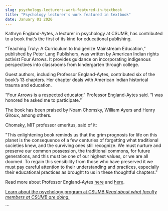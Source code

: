 ```yaml
---
slug: psychology-lecturers-work-featured-in-textbook
title: "Psychology lecturer's work featured in textbook"
date: January 01 2020
---
```


 
<p>
  Kathryn England-Aytes, a lecturer in psychology at CSUMB, has contributed to a
  book that’s the first of its kind for educational publishing.
</p>
<p>
  “Teaching Truly: A Curriculum to Indigenize Mainstream Education,” published
  by Peter Lang Publishers, was written by American Indian rights activist Four
  Arrows. It provides guidance on incorporating indigenous perspectives into
  classrooms from kindergarten through college.
</p>
<p>
  Guest authors, including Professor England-Aytes, contributed six of the
  book’s 13 chapters. Her chapter deals with American Indian historical trauma
  and education.
</p>
<p>
  “Four Arrows is a respected educator,” Professor England-Aytes said. “I was
  honored he asked me to participate.”
</p>
<p>
  The book has been praised by Noam Chomsky, William Ayers and Henry Giroux,
  among others.
</p>
<p>Chomsky, MIT professor emeritus, said of it:</p>
<p>
  "This enlightening book reminds us that the grim prognosis for life on this
  planet is the consequence of a few centuries of forgetting what traditional
  societies knew, and the surviving ones still recognize. We must nurture and
  preserve our common possession, the traditional commons, for future
  generations, and this must be one of our highest values, or we are all doomed.
  To regain this sensibility from those who have preserved it we must pay
  careful attention to their understanding and practices, especially their
  educational practices as brought to us in these thoughtful chapters."
</p>
<p>
  Read more about Professor England-Aytes
  <a
    href="https://news.csumb.edu/news/professor-honors-work-chief-wilma-mankiller"
    >here</a
  >
  and
  <a
    href="https://sbgs.csumb.edu/faculty/news/professor-honors-work-chief-wilma-mankiller"
    >here</a
  >.
</p>
<p>
  <a href="https://sbgs.csumb.edu/psychology-major"
    >Learn about the psychology program at CSUMB.</a
  ><em
    ><a href="https://news.csumb.edu/news/2012/nov/25/faculty-highlights"
      >Read about what faculty members at CSUMB are doing.</a
    ></em
  >
</p>
```
